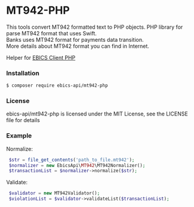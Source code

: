 # MT942-PHP
This tools convert MT942 formatted text to PHP objects. PHP library for parse MT942 format that uses Swift.  
Banks uses MT942 format for payments data transition.  
More details about MT942 format you can find in Internet.

Helper for [EBICS Client PHP](https://github.com/ebics-api/ebics-client-php)

### Installation
```bash
$ composer require ebics-api/mt942-php
```

### License
ebics-api/mt942-php is licensed under the MIT License, see the LICENSE file for details

### Example
Normalize:
```php
 $str = file_get_contents('path_to_file.mt942');
 $normalizer = new EbicsApi\MT942\MT942Normalizer();
 $transactionList = $normalizer->normalize($str);
```
Validate:
```php      
 $validator = new MT942Validator();
 $violationList = $validator->validateList($transactionList);
```
